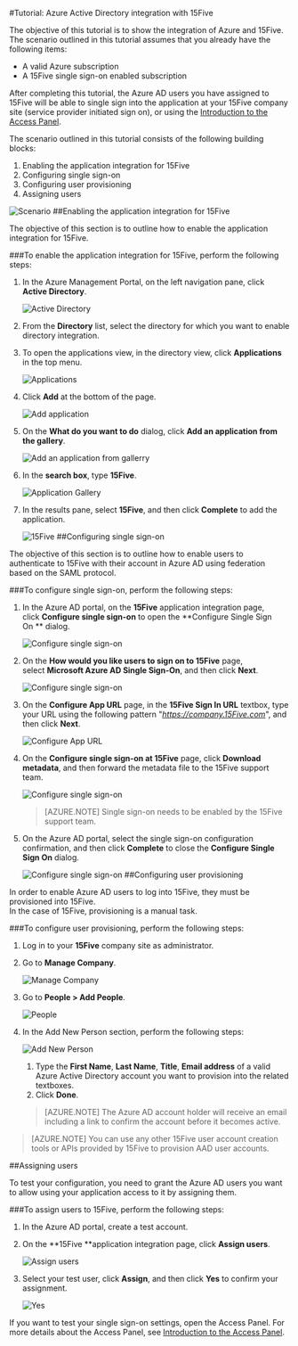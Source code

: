 <properties 
    pageTitle="Tutorial: Azure Active Directory integration with 15Five | Microsoft Azure" 
    description="Learn how to use 15Five with Azure Active Directory to enable single sign-on, automated provisioning, and more!" 
    services="active-directory" 
    authors="jeevansd"  
    documentationCenter="na" 
    manager="stevenpo"/>
<tags 
    ms.service="active-directory" 
    ms.devlang="na" 
    ms.topic="article" 
    ms.tgt_pltfrm="na" 
    ms.workload="identity" 
    ms.date="04/06/2016" 
    ms.author="jeedes" />

#Tutorial: Azure Active Directory integration with 15Five

The objective of this tutorial is to show the integration of Azure and 15Five. The scenario outlined in this tutorial assumes that you already have the following items:

-   A valid Azure subscription
-   A 15Five single sign-on enabled subscription

After completing this tutorial, the Azure AD users you have assigned to 15Five will be able to single sign into the application at your 15Five company site (service provider initiated sign on), or using the [Introduction to the Access Panel](active-directory-saas-access-panel-introduction.md).

The scenario outlined in this tutorial consists of the following building blocks:

1.  Enabling the application integration for 15Five
2.  Configuring single sign-on
3.  Configuring user provisioning
4.  Assigning users

![Scenario](./media/active-directory-saas-15five-tutorial/IC784667.png "Scenario")
##Enabling the application integration for 15Five

The objective of this section is to outline how to enable the application integration for 15Five.

###To enable the application integration for 15Five, perform the following steps:

1.  In the Azure Management Portal, on the left navigation pane, click **Active Directory**.

    ![Active Directory](./media/active-directory-saas-15five-tutorial/IC700993.png "Active Directory")

2.  From the **Directory** list, select the directory for which you want to enable directory integration.

3.  To open the applications view, in the directory view, click **Applications** in the top menu.

    ![Applications](./media/active-directory-saas-15five-tutorial/IC700994.png "Applications")

4.  Click **Add** at the bottom of the page.

    ![Add application](./media/active-directory-saas-15five-tutorial/IC749321.png "Add application")

5.  On the **What do you want to do** dialog, click **Add an application from the gallery**.

    ![Add an application from gallerry](./media/active-directory-saas-15five-tutorial/IC749322.png "Add an application from gallerry")

6.  In the **search box**, type **15Five**.

    ![Application Gallery](./media/active-directory-saas-15five-tutorial/IC784668.png "Application Gallery")

7.  In the results pane, select **15Five**, and then click **Complete** to add the application.

    ![15Five](./media/active-directory-saas-15five-tutorial/IC784669.png "15Five")
##Configuring single sign-on

The objective of this section is to outline how to enable users to authenticate to 15Five with their account in Azure AD using federation based on the SAML protocol.

###To configure single sign-on, perform the following steps:

1.  In the Azure AD portal, on the **15Five** application integration page, click **Configure single sign-on** to open the **Configure Single Sign On ** dialog.

    ![Configure single sign-on](./media/active-directory-saas-15five-tutorial/IC784670.png "Configure single sign-on")

2.  On the **How would you like users to sign on to 15Five** page, select **Microsoft Azure AD Single Sign-On**, and then click **Next**.

    ![Configure single sign-on](./media/active-directory-saas-15five-tutorial/IC784671.png "Configure single sign-on")

3.  On the **Configure App URL** page, in the **15Five Sign In URL** textbox, type your URL using the following pattern "*https://company.15Five.com*", and then click **Next**.

    ![Configure App URL](./media/active-directory-saas-15five-tutorial/IC784672.png "Configure App URL")

4.  On the **Configure single sign-on at 15Five** page, click **Download metadata**, and then forward the metadata file to the 15Five support team.

    ![Configure single sign-on](./media/active-directory-saas-15five-tutorial/IC784673.png "Configure single sign-on")

    >[AZURE.NOTE] Single sign-on needs to be enabled by the 15Five support team.

5.  On the Azure AD portal, select the single sign-on configuration confirmation, and then click **Complete** to close the **Configure Single Sign On** dialog.

    ![Configure single sign-on](./media/active-directory-saas-15five-tutorial/IC784674.png "Configure single sign-on")
##Configuring user provisioning

In order to enable Azure AD users to log into 15Five, they must be provisioned into 15Five.  
In the case of 15Five, provisioning is a manual task.

###To configure user provisioning, perform the following steps:

1.  Log in to your **15Five** company site as administrator.

2.  Go to **Manage Company**.

    ![Manage Company](./media/active-directory-saas-15five-tutorial/IC784675.png "Manage Company")

3.  Go to **People \> Add People**.

    ![People](./media/active-directory-saas-15five-tutorial/IC784676.png "People")

4.  In the Add New Person section, perform the following steps:

    ![Add New Person](./media/active-directory-saas-15five-tutorial/IC784677.png "Add New Person")

    1.  Type the **First Name**, **Last Name**, **Title**, **Email address** of a valid Azure Active Directory account you want to provision into the related textboxes.
    2.  Click **Done**.

    >[AZURE.NOTE] The Azure AD account holder will receive an email including a link to confirm the account before it becomes active.

>[AZURE.NOTE] You can use any other 15Five user account creation tools or APIs provided by 15Five to provision AAD user accounts.

##Assigning users

To test your configuration, you need to grant the Azure AD users you want to allow using your application access to it by assigning them.

###To assign users to 15Five, perform the following steps:

1.  In the Azure AD portal, create a test account.

2.  On the **15Five **application integration page, click **Assign users**.

    ![Assign users](./media/active-directory-saas-15five-tutorial/IC784678.png "Assign users")

3.  Select your test user, click **Assign**, and then click **Yes** to confirm your assignment.

    ![Yes](./media/active-directory-saas-15five-tutorial/IC767830.png "Yes")

If you want to test your single sign-on settings, open the Access Panel. For more details about the Access Panel, see [Introduction to the Access Panel](active-directory-saas-access-panel-introduction.md).

